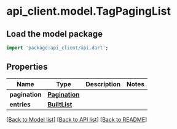 # api_client.model.TagPagingList

## Load the model package
```dart
import 'package:api_client/api.dart';
```

## Properties
Name | Type | Description | Notes
------------ | ------------- | ------------- | -------------
**pagination** | [**Pagination**](Pagination.md) |  | 
**entries** | [**BuiltList<TagEntry>**](TagEntry.md) |  | 

[[Back to Model list]](../README.md#documentation-for-models) [[Back to API list]](../README.md#documentation-for-api-endpoints) [[Back to README]](../README.md)


